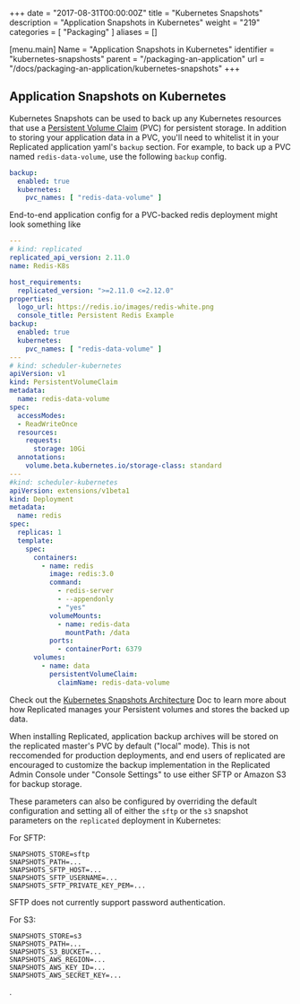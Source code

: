 +++
date = "2017-08-31T00:00:00Z"
title = "Kubernetes Snapshots"
description = "Application Snapshots in Kubernetes"
weight = "219"
categories = [ "Packaging" ]
aliases = []

[menu.main]
Name       = "Application Snapshots in Kubernetes"
identifier = "kubernetes-snapshosts"
parent     = "/packaging-an-application"
url        = "/docs/packaging-an-application/kubernetes-snapshots"
+++

## Application Snapshots on Kubernetes

Kubernetes Snapshots can be used to back up any Kubernetes resources
that use a [Persistent Volume Claim](https://kubernetes.io/docs/concepts/storage/persistent-volumes/) (PVC)
for persistent storage. In addition to storing your application data in a PVC, you'll need to whitelist it
in your Replicated application yaml's `backup` section. For example, to back up a PVC named 
`redis-data-volume`, use the following `backup` config.

```yml
backup:
  enabled: true
  kubernetes:
    pvc_names: [ "redis-data-volume" ]
```

End-to-end application config for a PVC-backed redis deployment might look something like

```yml
---
# kind: replicated
replicated_api_version: 2.11.0
name: Redis-K8s

host_requirements:
  replicated_version: ">=2.11.0 <=2.12.0"
properties:
  logo_url: https://redis.io/images/redis-white.png
  console_title: Persistent Redis Example
backup:
  enabled: true
  kubernetes:
    pvc_names: [ "redis-data-volume" ]
---
# kind: scheduler-kubernetes
apiVersion: v1
kind: PersistentVolumeClaim
metadata:
  name: redis-data-volume
spec:
  accessModes:
  - ReadWriteOnce
  resources:
    requests:
      storage: 10Gi
  annotations:
    volume.beta.kubernetes.io/storage-class: standard
---
#kind: scheduler-kubernetes
apiVersion: extensions/v1beta1
kind: Deployment
metadata:
  name: redis
spec:
  replicas: 1
  template:
    spec:
      containers:
        - name: redis
          image: redis:3.0
          command: 
            - redis-server
            - --appendonly
            - "yes"
          volumeMounts:
            - name: redis-data
              mountPath: /data
          ports:
            - containerPort: 6379
      volumes:
        - name: data
          persistentVolumeClaim:
            claimName: redis-data-volume
```


Check out the [Kubernetes Snapshots Architecture](/packaging-an-application/kubernetes-snapshots) Doc to learn more about how
Replicated manages your Persistent volumes and stores the backed up data.


When installing Replicated, application backup archives will be stored on the
replicated master's PVC by default ("local" mode). This is not reccomended for production deployments, and end users of replicated are encouraged to customize the 
backup implementation in the Replicated Admin Console under "Console Settings" to use either SFTP or Amazon S3 for backup storage.

These parameters can also be configured  by overriding the default configuration and setting
all of either the `sftp` or the `s3` snapshot parameters on the `replicated` deployment in Kubernetes:

For SFTP:
```
SNAPSHOTS_STORE=sftp
SNAPSHOTS_PATH=...
SNAPSHOTS_SFTP_HOST=...
SNAPSHOTS_SFTP_USERNAME=...
SNAPSHOTS_SFTP_PRIVATE_KEY_PEM=...
```
SFTP does not currently support password authentication.

For S3:
```
SNAPSHOTS_STORE=s3
SNAPSHOTS_PATH=...
SNAPSHOTS_S3_BUCKET=...
SNAPSHOTS_AWS_REGION=...
SNAPSHOTS_AWS_KEY_ID=...
SNAPSHOTS_AWS_SECRET_KEY=...
```
.
